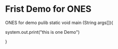 # Frist Demo for ONES
ONES for demo
pulib static void main (String args[]){

  system.out.print("this is one Demo")

}

